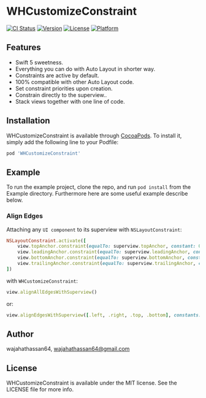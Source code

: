# WHCustomizeConstraint

[![CI Status](https://img.shields.io/travis/wajahathassan64/WHCustomizeConstraint.svg?style=flat)](https://travis-ci.org/wajahathassan64/WHCustomizeConstraint)
[![Version](https://img.shields.io/cocoapods/v/WHCustomizeConstraint.svg?style=flat)](https://cocoapods.org/pods/WHCustomizeConstraint)
[![License](https://img.shields.io/cocoapods/l/WHCustomizeConstraint.svg?style=flat)](https://cocoapods.org/pods/WHCustomizeConstraint)
[![Platform](https://img.shields.io/cocoapods/p/WHCustomizeConstraint.svg?style=flat)](https://cocoapods.org/pods/WHCustomizeConstraint)


## Features
<ul>
  <li>Swift 5 sweetness.</li>
  <li>Everything you can do with Auto Layout in shorter way.</li>
  <li>Constraints are active by default.</li>
  <li>100% compatible with other Auto Layout code.</li>
  <li>Set constraint priorities upon creation.</li>
  <li>Constrain directly to the superview..</li>
  <li>Stack views together with one line of code.</li>
</ul>

## Installation

WHCustomizeConstraint is available through [CocoaPods](https://cocoapods.org). To install
it, simply add the following line to your Podfile:

```ruby
pod 'WHCustomizeConstraint'
```

## Example

To run the example project, clone the repo, and run `pod install` from the Example directory.  Furthermore here are some useful example describe below.

### Align Edges

Attaching any `UI component` to its superview with `NSLayoutConstraint`:

```ruby
NSLayoutConstraint.activate([
    view.topAnchor.constraint(equalTo: superview.topAnchor, constant: 0),
    view.leadingAnchor.constraint(equalTo: superview.leadingAnchor, constant: 0),
    view.bottomAnchor.constraint(equalTo: superview.bottomAnchor, constant: 0),
    view.trailingAnchor.constraint(equalTo: superview.trailingAnchor, constant: 0)
])
```

with `WHCustomizeConstraint`:

```ruby
view.alignAllEdgesWithSuperview()
```

or:

```ruby
view.alignEdgesWithSuperview([.left, .right, .top, .bottom], constants: [0,0,0,0]) 
```

## Author

wajahathassan64, wajahathassan64@gmail.com

## License

WHCustomizeConstraint is available under the MIT license. See the LICENSE file for more info.
